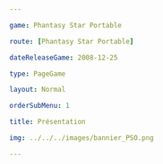 ```yaml
---

game: Phantasy Star Portable

route: [Phantasy Star Portable]

dateReleaseGame: 2008-12-25

type: PageGame

layout: Normal

orderSubMenu: 1

title: Présentation

img: ../../../images/bannier_PSO.png

---
```

